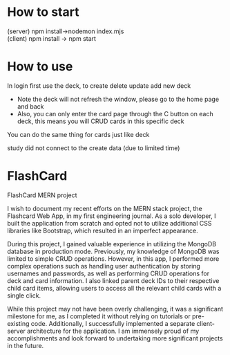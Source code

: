 
# How to start
(server) npm install->nodemon index.mjs<br />
(client) npm install -> npm start


# How to use
In login first
use the deck, to create delete update add new deck
* Note the deck will not refresh the window, please go to the home page and back
* Also, you can only enter the card page through the C button on each deck, this means you will CRUD cards in this specific deck

You can do the same thing for cards just like deck

study did not connect to the create data (due to limited time)



# FlashCard
FlashCard MERN project
<p>I wish to document my recent efforts on the MERN stack project, the Flashcard Web App, in my first engineering journal. As a solo developer, I built the application from scratch and opted not to utilize additional CSS libraries like Bootstrap, which resulted in an imperfect appearance.
</p>

<p>During this project, I gained valuable experience in utilizing the MongoDB database in production mode. Previously, my knowledge of MongoDB was limited to simple CRUD operations. However, in this app, I performed more complex operations such as handling user authentication by storing usernames and passwords, as well as performing CRUD operations for deck and card information. I also linked parent deck IDs to their respective child card items, allowing users to access all the relevant child cards with a single click.
</p>


<p>While this project may not have been overly challenging, it was a significant milestone for me, as I completed it without relying on tutorials or pre-existing code. Additionally, I successfully implemented a separate client-server architecture for the application. I am immensely proud of my accomplishments and look forward to undertaking more significant projects in the future.</p>

